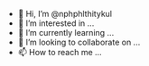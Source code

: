 - 👋 Hi, I’m @nphphlthitykul
- 👀 I’m interested in ...
- 🌱 I’m currently learning ...
- 💞️ I’m looking to collaborate on ...
- 📫 How to reach me ...

<!---
nphphlthitykul/nphphlthitykul is a ✨ special ✨ repository because its `README.md` (this file) appears on your GitHub profile.
You can click the Preview link to take a look at your changes.
--->
